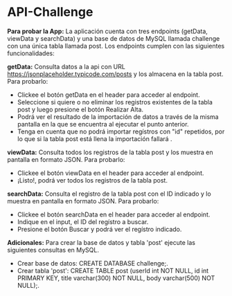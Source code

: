 # API-Challenge
**Para probar la App:**
La aplicación cuenta con tres endpoints (getData, viewData y searchData) y una base de datos de MySQL llamada challenge con una única tabla llamada post. Los endpoints cumplen con las siguientes funcionalidades:

**getData:** Consulta datos a la api con URL https://jsonplaceholder.typicode.com/posts y los almacena en la tabla post. Para probarlo:

- Clickee el botón getData en el header para acceder al endpoint.
- Seleccione si quiere o no eliminar los registros existentes de la tabla post y luego presione el botón Realizar Alta.
- Podrá ver el resultado de la importación de datos a través de la misma pantalla en la que se encuentra al ejecutar el punto anterior.
- Tenga en cuenta que no podrá importar regístros con "id" repetidos, por lo que si la tabla post está llena la importación fallará .

**viewData:** Consulta todos los registros de la tabla post y los muestra en pantalla en formato JSON. Para probarlo:

- Clickee el botón viewData en el header para acceder al endpoint.
- ¡Listo!, podrá ver todos los registros de la tabla post.

**searchData:** Consulta el registro de la tabla post con el ID indicado y lo muestra en pantalla en formato JSON. Para probarlo:

- Clickee el botón searchData en el header para acceder al endpoint.
- Indique en el input, el ID del regístro a buscar.
- Presione el botón Buscar y podrá ver el regístro indicado.

**Adicionales:** Para crear la base de datos y tabla 'post' ejecute las siguientes consultas en MySQL.

- Crear base de datos: CREATE DATABASE challenge;.
- Crear tabla 'post': CREATE TABLE post (userId int NOT NULL, id int PRIMARY KEY, title varchar(300) NOT NULL, body varchar(500) NOT NULL);.
